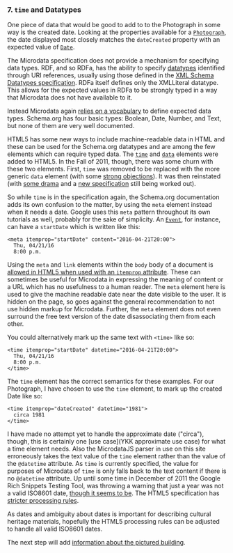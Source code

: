 ### 7. `time` and Datatypes

One piece of data that would be good to add to to the Photograph in some way 
is the created date. Looking at the properties available for a [`Photograph`](http://schema.org/Photograph),
the date displayed most closely matches the `dateCreated` property with an 
expected value of [`Date`](http://schema.org/Date). 

The Microdata specification does not provide a mechanism for specifying data 
types. RDF, and so RDFa, has the ability to specify [datatypes](http://www.w3.org/TR/2011/WD-rdfa-core-20111215/#typed-literals)
identified through URI references, usually using those defined in 
the [XML Schema Datatypes specification](http://www.w3.org/TR/2004/REC-xmlschema-2-20041028/).
RDFa itself defines only the XMLLiteral datatype.
This allows for the expected values in RDFa to be strongly typed in a way that 
Microdata does not have available to it.

Instead Microdata again [relies on a vocabulary](YKK) to define expected data types. 
Schema.org has four basic types: Boolean, Date, Number, and Text, but none of 
them are very well documented.

HTML5 has some new ways to include machine-readable data in HTML and these can 
be used for the Schema.org datatypes and are among the few elements which can
require typed data. 
The [`time`](http://www.whatwg.org/specs/web-apps/current-work/multipage/text-level-semantics.html#the-time-element) 
and [`data`](http://www.whatwg.org/specs/web-apps/current-work/multipage/text-level-semantics.html#the-data-element)
elements were added to HTML5.
In the Fall of 2011, though,
there was some churn with these two elements. First, `time` was removed to be
replaced with the more generic `data` element
(with some [strong objections](http://www.brucelawson.co.uk/2011/goodbye-html5-time-hello-data/)).
It was then reinstated (with [some drama](https://plus.google.com/107429617152575897589/posts/3ZEQAVkF6xd) 
and a [new specification](YKK) still being worked out).

So while `time` is in the specification again, the Schema.org documentation 
adds its own confusion
to the matter, by using the `meta` element instead when it needs a date. 
Google uses this `meta` pattern 
throughout its own tutorials as well, probably for the sake of simplicity.
An
[`Event`](http://schema.org/Event), for instance, can have a `startDate` which
is written like this:

    <meta itemprop="startDate" content="2016-04-21T20:00">
      Thu, 04/21/16
      8:00 p.m.
      
Using the `meta` and `link` elements within the `body` body of a document is 
[allowed in HTML5 when used with an `itemprop` attribute](http://www.whatwg.org/specs/web-apps/current-work/multipage/elements.html#flow-content). 
These
can sometimes be useful for Microdata in expressing the meaning of content or
a URL which has no
usefulness to a human reader. 
The `meta` element here is used to give the machine readable date near the date
visible to the user. It is hidden on the page, so goes against the general 
recommendation to not use hidden markup for Microdata. 
Further, the `meta` element does not even surround the free text version of the 
date disassociating them from each other.  

You could alternatively mark up the same text with `<time>` like so:
  
    <time itemprop="startDate" datetime="2016-04-21T20:00">
      Thu, 04/21/16
      8:00 p.m.
    </time>
    
The `time` element has the correct semantics for these examples.
For our Photograph, I have chosen to use the `time` element, to mark up the 
created Date like so:

    <time itemprop="dateCreated" datetime="1981">
      circa 1981
    </time>
    
I have made no attempt yet to handle the approximate date ("circa"), though,
this is certainly one [use case](YKK approximate use case) for what a time 
element needs. Also the MicrodataJS parser in use on this site erroneously takes 
the text value of the `time` element rather than the value of the `@datetime` 
attribute. As `time` is currently specified, the value for purposes of Microdata
of `time` is only falls back to the text content if there is no `@datetime` 
attribute.
Up until some time in December of 2011 the Google Rich Snippets Testing Tool, 
was throwing a warning that just a year was not a valid ISO8601 date,
[though it seems to be](http://en.wikipedia.org/wiki/ISO_8601#Years). The
HTML5 specification has [stricter processing rules](http://www.whatwg.org/specs/web-apps/current-work/multipage/common-microsyntaxes.html#vaguer-moments-in-time). 

As dates and ambiguity about dates is important for describing cultural heritage 
materials, hopefully the HTML5 processing rules can be adjusted to handle all
valid ISO8601 dates.

The next step will add [information about the pictured building](/steps/8.html).

